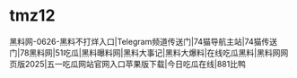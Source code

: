 # tmz12
黑料网-0626-黑料不打烊入口|Telegram频道传送门|74猫导航主站|74猫传送门|78黑料网|51吃瓜|黑料曝料网|黑料大事记|黑料大爆料|在线吃瓜黑料|黑料网网页版2025|五一吃瓜网站官网入口苹果版下载|今日吃瓜在线|881比鸭
